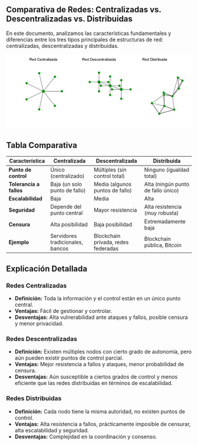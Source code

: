 ## **Comparativa de Redes: Centralizadas vs. Descentralizadas vs. Distribuidas**

En este documento, analizamos las características fundamentales y diferencias entre los tres tipos principales de estructuras de red: centralizadas, descentralizadas y distribuidas.

![redes](https://raw.githubusercontent.com/AppsDevsLeon/Revista_blockchain/refs/heads/main/Day15/Images/r1.png)

## **Tabla Comparativa**

| Característica             | Centralizada                      | Descentralizada                      | Distribuida                          |
|----------------------------|-----------------------------------|--------------------------------------|--------------------------------------|
| **Punto de control**       | Único (centralizado)              | Múltiples (sin control total)        | Ninguno (igualdad total)             |
| **Tolerancia a fallos**    | Baja (un solo punto de fallo)     | Media (algunos puntos de fallo)      | Alta (ningún punto de fallo único)   |
| **Escalabilidad**          | Baja                              | Media                                | Alta                                 |
| **Seguridad**              | Depende del punto central         | Mayor resistencia                    | Alta resistencia (muy robusta)       |
| **Censura**                | Alta posibilidad                  | Baja posibilidad                     | Extremadamente baja                  |
| **Ejemplo**                | Servidores tradicionales, bancos  | Blockchain privada, redes federadas  | Blockchain pública, Bitcoin          |

## **Explicación Detallada**

### Redes Centralizadas
- **Definición:** Toda la información y el control están en un único punto central.
- **Ventajas:** Fácil de gestionar y controlar.
- **Desventajas:** Alta vulnerabilidad ante ataques y fallos, posible censura y menor privacidad.

### Redes Descentralizadas
- **Definición:** Existen múltiples nodos con cierto grado de autonomía, pero aún pueden existir puntos de control parcial.
- **Ventajas:** Mejor resistencia a fallos y ataques, menor probabilidad de censura.
- **Desventajas:** Aún susceptible a ciertos grados de control y menos eficiente que las redes distribuidas en términos de escalabilidad.

### Redes Distribuidas
- **Definición:** Cada nodo tiene la misma autoridad, no existen puntos de control.
- **Ventajas:** Alta resistencia a fallos, prácticamente imposible de censurar, alta escalabilidad y seguridad.
- **Desventajas:** Complejidad en la coordinación y consenso.



